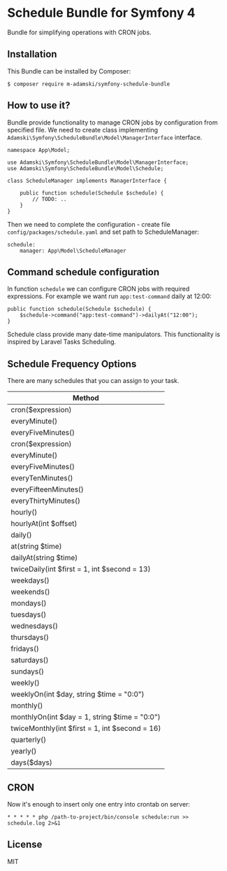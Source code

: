 # Schedule Bundle for Symfony 4

Bundle for simplifying operations with CRON jobs.

## Installation

This Bundle can be installed by Composer:

```
$ composer require m-adamski/symfony-schedule-bundle
```

## How to use it?

Bundle provide functionality to manage CRON jobs by configuration from specified file.
We need to create class implementing ``Adamski\Symfony\ScheduleBundle\Model\ManagerInterface`` interface.

```(php)
namespace App\Model;

use Adamski\Symfony\ScheduleBundle\Model\ManagerInterface;
use Adamski\Symfony\ScheduleBundle\Model\Schedule;

class ScheduleManager implements ManagerInterface {

    public function schedule(Schedule $schedule) {
        // TODO: ..
    }
}
```

Then we need to complete the configuration - create file ``config/packages/schedule.yaml`` and set path to ScheduleManager:

```(yaml)
schedule:
    manager: App\Model\ScheduleManager
```

## Command schedule configuration

In function ``schedule`` we can configure CRON jobs with required expressions.
For example we want run ``app:test-command`` daily at 12:00:

```(php)
public function schedule(Schedule $schedule) {
    $schedule->command("app:test-command")->dailyAt("12:00");
}
```

Schedule class provide many date-time manipulators. This functionality is inspired by Laravel Tasks Scheduling.

## Schedule Frequency Options

There are many schedules that you can assign to your task.

| Method                                         |
| ---------------------------------------------- |
| cron($expression)                              |
| everyMinute()                                  |
| everyFiveMinutes()                             |
| cron($expression)                              |
| everyMinute()                                  |
| everyFiveMinutes()                             |
| everyTenMinutes()                              |
| everyFifteenMinutes()                          |
| everyThirtyMinutes()                           |
| hourly()                                       |
| hourlyAt(int $offset)                          |
| daily()                                        |
| at(string $time)                               |
| dailyAt(string $time)                          |
| twiceDaily(int $first = 1, int $second = 13)   |
| weekdays()                                     |
| weekends()                                     |
| mondays()                                      |
| tuesdays()                                     |
| wednesdays()                                   |
| thursdays()                                    |
| fridays()                                      |
| saturdays()                                    |
| sundays()                                      |
| weekly()                                       |
| weeklyOn(int $day, string $time = "0:0")       |
| monthly()                                      |
| monthlyOn(int $day = 1, string $time = "0:0")  |
| twiceMonthly(int $first = 1, int $second = 16) |
| quarterly()                                    |
| yearly()                                       |
| days($days)                                    |

## CRON

Now it's enough to insert only one entry into crontab on server:

```
* * * * * php /path-to-project/bin/console schedule:run >> schedule.log 2>&1
```

## License

MIT
